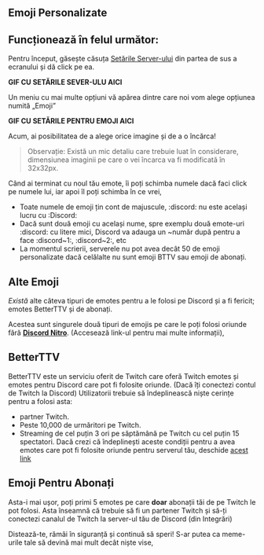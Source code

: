 <!-- TITLE: Emojis -->
<!-- SUBTITLE: O imagine face cât o mie de cuvinte, deci de ce să nu ai propriile tale emojis? Din fericire, Discord include un mod foarte simplu și rapid de adăuga aproape orice image ca un emote personalizat! (Atât timp cât ai permisiunea „Administrează Emojis) -->

## Emoji Personalizate

## **Funcționează în felul următor:**

Pentru început, găsește căsuța [Setările Server-ului](/server-settings) din partea de sus a ecranului și dă click pe ea.

**GIF CU SETĂRILE SEVER-ULU AICI**

Un meniu cu mai multe opțiuni vă apărea dintre care noi vom alege opțiunea numită „Emoji”

**GIF CU SETĂRILE PENTRU EMOJI AICI**

Acum, ai posibilitatea de a alege orice imagine și de a o încărca!

> Observație: Există un mic detaliu care trebuie luat în considerare, dimensiunea imaginii pe care o vei încarca va fi modificată în 32x32px.  

Când ai terminat cu noul tău emote, îi poți schimba numele dacă faci click pe numele lui, iar apoi îl poți schimba în ce vrei,

- Toate numele de emoji țin cont de majuscule, :discord: nu este același lucru cu :Discord:
- Dacă sunt două emoji cu același nume, spre exemplu două emote-uri :discord: cu litere mici, Discord va adauga un ~număr după pentru a face :discord~1:, :discord~2:, etc
- La momentul scrierii, serverele nu pot avea decât 50 de emoji personalizate dacă celălalte nu sunt emoji BTTV sau emoji de abonați.

## Alte Emoji

*Există* alte câteva tipuri de emotes pentru a le folosi pe Discord și a fi fericit; emotes BetterTTV și de abonați.

Acestea sunt singurele două tipuri de emojis pe care le poți folosi oriunde fără [**Discord Nitro**](/nitro). (Accesează link-ul pentru mai multe informații),

## BetterTTV

BetterTTV este un serviciu oferit de Twitch care oferă Twitch emotes și emotes pentru Discord care pot fi folosite oriunde. (Dacă îți conectezi contul de Twitch la Discord) Utilizatorii trebuie să îndeplinească niște cerințe  pentru a folosi asta:

- partner Twitch.
- Peste 10,000 de urmăritori pe Twitch.
- Streaming de cel puțin 3 ori pe săptămână pe Twitch cu cel puțin 15 spectatori.
  Dacă crezi că îndeplinești aceste condiții pentru a avea emotes care pot fi folosite oriunde pentru serverul tău, deschide [acest link](https://manage.betterttv.net/)

## Emoji Pentru Abonați

Asta-i mai ușor, poți primi 5 emotes pe care **doar** abonații tăi de pe Twitch le pot folosi. Asta înseamnă că trebuie să fi un partener Twitch și să-ți conectezi canalul de Twitch la server-ul tău de Discord (din Integrări)

Distează-te, rămâi în siguranță și continuă să speri! S-ar putea ca meme-urile tale să devină mai mult decât niște vise,

